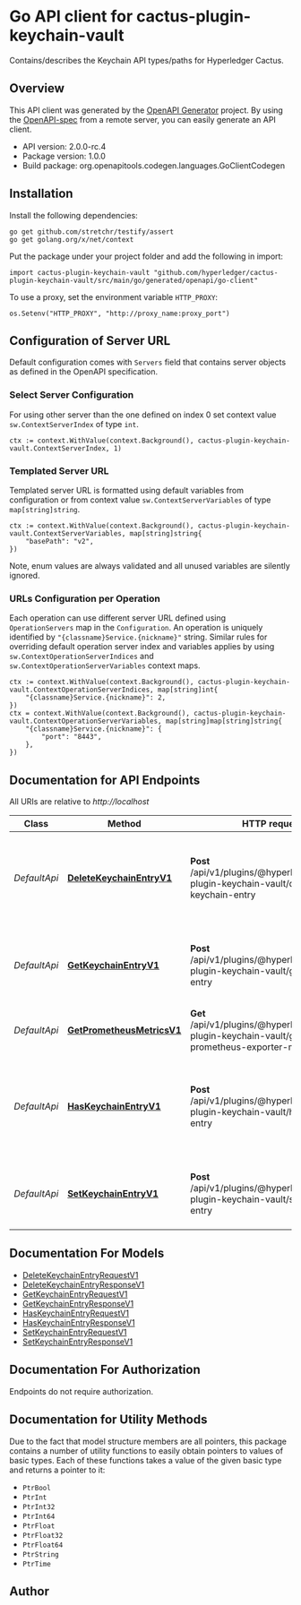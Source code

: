 # Go API client for cactus-plugin-keychain-vault

Contains/describes the Keychain API types/paths for Hyperledger Cactus.

## Overview
This API client was generated by the [OpenAPI Generator](https://openapi-generator.tech) project.  By using the [OpenAPI-spec](https://www.openapis.org/) from a remote server, you can easily generate an API client.

- API version: 2.0.0-rc.4
- Package version: 1.0.0
- Build package: org.openapitools.codegen.languages.GoClientCodegen

## Installation

Install the following dependencies:

```shell
go get github.com/stretchr/testify/assert
go get golang.org/x/net/context
```

Put the package under your project folder and add the following in import:

```golang
import cactus-plugin-keychain-vault "github.com/hyperledger/cactus-plugin-keychain-vault/src/main/go/generated/openapi/go-client"
```

To use a proxy, set the environment variable `HTTP_PROXY`:

```golang
os.Setenv("HTTP_PROXY", "http://proxy_name:proxy_port")
```

## Configuration of Server URL

Default configuration comes with `Servers` field that contains server objects as defined in the OpenAPI specification.

### Select Server Configuration

For using other server than the one defined on index 0 set context value `sw.ContextServerIndex` of type `int`.

```golang
ctx := context.WithValue(context.Background(), cactus-plugin-keychain-vault.ContextServerIndex, 1)
```

### Templated Server URL

Templated server URL is formatted using default variables from configuration or from context value `sw.ContextServerVariables` of type `map[string]string`.

```golang
ctx := context.WithValue(context.Background(), cactus-plugin-keychain-vault.ContextServerVariables, map[string]string{
	"basePath": "v2",
})
```

Note, enum values are always validated and all unused variables are silently ignored.

### URLs Configuration per Operation

Each operation can use different server URL defined using `OperationServers` map in the `Configuration`.
An operation is uniquely identified by `"{classname}Service.{nickname}"` string.
Similar rules for overriding default operation server index and variables applies by using `sw.ContextOperationServerIndices` and `sw.ContextOperationServerVariables` context maps.

```golang
ctx := context.WithValue(context.Background(), cactus-plugin-keychain-vault.ContextOperationServerIndices, map[string]int{
	"{classname}Service.{nickname}": 2,
})
ctx = context.WithValue(context.Background(), cactus-plugin-keychain-vault.ContextOperationServerVariables, map[string]map[string]string{
	"{classname}Service.{nickname}": {
		"port": "8443",
	},
})
```

## Documentation for API Endpoints

All URIs are relative to *http://localhost*

Class | Method | HTTP request | Description
------------ | ------------- | ------------- | -------------
*DefaultApi* | [**DeleteKeychainEntryV1**](docs/DefaultApi.md#deletekeychainentryv1) | **Post** /api/v1/plugins/@hyperledger/cactus-plugin-keychain-vault/delete-keychain-entry | Deletes an entry from the keychain stored under the provided key.
*DefaultApi* | [**GetKeychainEntryV1**](docs/DefaultApi.md#getkeychainentryv1) | **Post** /api/v1/plugins/@hyperledger/cactus-plugin-keychain-vault/get-keychain-entry | Retrieves the contents of a keychain entry from the backend.
*DefaultApi* | [**GetPrometheusMetricsV1**](docs/DefaultApi.md#getprometheusmetricsv1) | **Get** /api/v1/plugins/@hyperledger/cactus-plugin-keychain-vault/get-prometheus-exporter-metrics | Get the Prometheus Metrics
*DefaultApi* | [**HasKeychainEntryV1**](docs/DefaultApi.md#haskeychainentryv1) | **Post** /api/v1/plugins/@hyperledger/cactus-plugin-keychain-vault/has-keychain-entry | Retrieves the information regarding a key being present on the keychain or not.
*DefaultApi* | [**SetKeychainEntryV1**](docs/DefaultApi.md#setkeychainentryv1) | **Post** /api/v1/plugins/@hyperledger/cactus-plugin-keychain-vault/set-keychain-entry | Sets a value under a key on the keychain backend.


## Documentation For Models

 - [DeleteKeychainEntryRequestV1](docs/DeleteKeychainEntryRequestV1.md)
 - [DeleteKeychainEntryResponseV1](docs/DeleteKeychainEntryResponseV1.md)
 - [GetKeychainEntryRequestV1](docs/GetKeychainEntryRequestV1.md)
 - [GetKeychainEntryResponseV1](docs/GetKeychainEntryResponseV1.md)
 - [HasKeychainEntryRequestV1](docs/HasKeychainEntryRequestV1.md)
 - [HasKeychainEntryResponseV1](docs/HasKeychainEntryResponseV1.md)
 - [SetKeychainEntryRequestV1](docs/SetKeychainEntryRequestV1.md)
 - [SetKeychainEntryResponseV1](docs/SetKeychainEntryResponseV1.md)


## Documentation For Authorization

Endpoints do not require authorization.


## Documentation for Utility Methods

Due to the fact that model structure members are all pointers, this package contains
a number of utility functions to easily obtain pointers to values of basic types.
Each of these functions takes a value of the given basic type and returns a pointer to it:

* `PtrBool`
* `PtrInt`
* `PtrInt32`
* `PtrInt64`
* `PtrFloat`
* `PtrFloat32`
* `PtrFloat64`
* `PtrString`
* `PtrTime`

## Author



